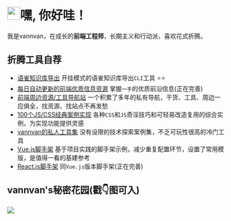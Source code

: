 <h1 align="left"><img src="https://raw.githubusercontent.com/iampavangandhi/iampavangandhi/master/gifs/Hi.gif" width="30px">嘿, 你好哇！</h1>

<p>
  我是vannvan，在成长的<b>前端工程师</b>，长期主义和行动派，喜欢花式折腾。
</p>


## 折腾工具自荐

- [语雀知识库导出](https://github.com/vannvan/yuque-tools) 开挂模式的语雀知识库导出`CLI`工具 ⭐️⭐️ 
- [每日自动更新的前端优质信息资源](https://github.com/vannvan/high-quality-fe-resources/tree/main) 掌握`一手`的优质前沿信息(正在完善)  
- [前端周边资源/工具导航站](https://github.com/vannvan/adoerww/tree/master/nav-refactor) 一个积累了多年的私有导航，干货、工具、周边一应俱全，找资源、找站点不再发愁  
- [100个JS/CSS经典案例实现](https://vannvan.github.io/web-explore-demo/) 各种`CSS`和`JS`奇淫技巧和可轻易改造复用的综合实例，为实现功能提供灵感  
- [vannvan的私人工具集](https://github.com/vannvan/adoerww) 没有设限的技术探索案例集，不乏可玩性很高的冷门工具 
- [Vue.js脚手架](https://github.com/vannvan/wwvue-cli) 基于项目实践的脚手架示例，减少重复配置环节，设置了常用模版，是值得一看的基建参考  
- [React.js脚手架](https://github.com/vannvan/react-easy-cli) 同`Vue.js`版本脚手架(正在完善)  

## vannvan's秘密花园(戳👇图可入)
<a href="https://www.yuque.com/vannvan" target="_blank"><img src="https://p.ipic.vip/r894ol.png"></a>
